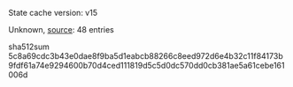 State cache version: v15

Unknown, [source](https://dxvkcachehost.codepotatoes.de): 48 entries

sha512sum 5c8a69cdc3b43e0dae8f9ba5d1eabcb88266c8eed972d6e4b32c11f84173b9fdf61a74e9294600b70d4ced111819d5c5d0dc570dd0cb381ae5a61cebe161006d
